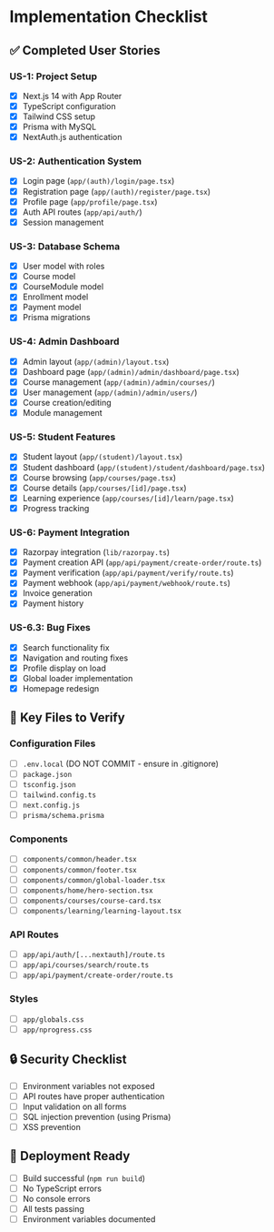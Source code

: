 # Implementation Checklist

## ✅ Completed User Stories

### US-1: Project Setup
- [x] Next.js 14 with App Router
- [x] TypeScript configuration
- [x] Tailwind CSS setup
- [x] Prisma with MySQL
- [x] NextAuth.js authentication

### US-2: Authentication System
- [x] Login page (`app/(auth)/login/page.tsx`)
- [x] Registration page (`app/(auth)/register/page.tsx`)
- [x] Profile page (`app/profile/page.tsx`)
- [x] Auth API routes (`app/api/auth/`)
- [x] Session management

### US-3: Database Schema
- [x] User model with roles
- [x] Course model
- [x] CourseModule model
- [x] Enrollment model
- [x] Payment model
- [x] Prisma migrations

### US-4: Admin Dashboard
- [x] Admin layout (`app/(admin)/layout.tsx`)
- [x] Dashboard page (`app/(admin)/admin/dashboard/page.tsx`)
- [x] Course management (`app/(admin)/admin/courses/`)
- [x] User management (`app/(admin)/admin/users/`)
- [x] Course creation/editing
- [x] Module management

### US-5: Student Features
- [x] Student layout (`app/(student)/layout.tsx`)
- [x] Student dashboard (`app/(student)/student/dashboard/page.tsx`)
- [x] Course browsing (`app/courses/page.tsx`)
- [x] Course details (`app/courses/[id]/page.tsx`)
- [x] Learning experience (`app/courses/[id]/learn/page.tsx`)
- [x] Progress tracking

### US-6: Payment Integration
- [x] Razorpay integration (`lib/razorpay.ts`)
- [x] Payment creation API (`app/api/payment/create-order/route.ts`)
- [x] Payment verification (`app/api/payment/verify/route.ts`)
- [x] Payment webhook (`app/api/payment/webhook/route.ts`)
- [x] Invoice generation
- [x] Payment history

### US-6.3: Bug Fixes
- [x] Search functionality fix
- [x] Navigation and routing fixes
- [x] Profile display on load
- [x] Global loader implementation
- [x] Homepage redesign

## 📁 Key Files to Verify

### Configuration Files
- [ ] `.env.local` (DO NOT COMMIT - ensure in .gitignore)
- [ ] `package.json`
- [ ] `tsconfig.json`
- [ ] `tailwind.config.ts`
- [ ] `next.config.js`
- [ ] `prisma/schema.prisma`

### Components
- [ ] `components/common/header.tsx`
- [ ] `components/common/footer.tsx`
- [ ] `components/common/global-loader.tsx`
- [ ] `components/home/hero-section.tsx`
- [ ] `components/courses/course-card.tsx`
- [ ] `components/learning/learning-layout.tsx`

### API Routes
- [ ] `app/api/auth/[...nextauth]/route.ts`
- [ ] `app/api/courses/search/route.ts`
- [ ] `app/api/payment/create-order/route.ts`

### Styles
- [ ] `app/globals.css`
- [ ] `app/nprogress.css`

## 🔒 Security Checklist

- [ ] Environment variables not exposed
- [ ] API routes have proper authentication
- [ ] Input validation on all forms
- [ ] SQL injection prevention (using Prisma)
- [ ] XSS prevention

## 🚀 Deployment Ready

- [ ] Build successful (`npm run build`)
- [ ] No TypeScript errors
- [ ] No console errors
- [ ] All tests passing
- [ ] Environment variables documented